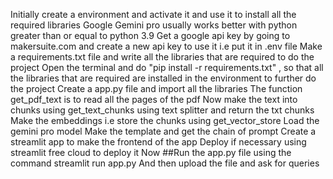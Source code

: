 Initially create a environment and activate it and use it to install all the required libraries
Google Gemini pro usually works better with python greater than or equal to python 3.9
Get a google api key by going to makersuite.com and create a new api key to use it i.e put it in .env file 
Make a requirements.txt file and write all the libraries that are required to do the project 
Open the terminal and do "pip install -r requirements.txt" , so that all the libraries that are required are installed in the environment to further do the project 
Create a app.py file and import all the libraries 
The function get_pdf_text is to read all the pages of the pdf
Now make the text into chunks using get_text_chunks using text splitter and return the txt chunks
Make the embeddings i.e store the chunks using get_vector_store
Load the gemini pro model
Make the template and get the chain of prompt
Create a streamlit app to make the frontend of the app 
Deploy if necessary using streamlit free cloud to deploy it 
Now 
##Run the app.py file using the command streamlit run app.py
And then upload the file and ask for queries



